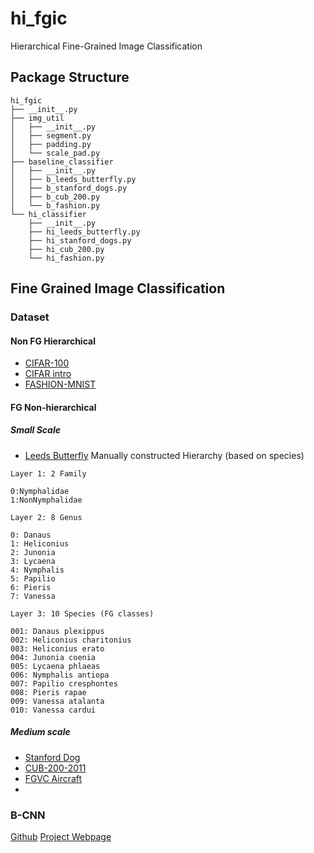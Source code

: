 # hi_fgic

Hierarchical Fine-Grained Image Classification

## Package Structure
```
hi_fgic
├── __init__.py
├── img_util
│   ├── __init__.py
│   ├── segment.py
│   ├── padding.py
│   └── scale_pad.py
├── baseline_classifier
│   ├── __init__.py
│   ├── b_leeds_butterfly.py
│   ├── b_stanford_dogs.py
│   ├── b_cub_200.py
│   └── b_fashion.py
└── hi_classifier
	├── __init__.py
    ├── hi_leeds_butterfly.py
    ├── hi_stanford_dogs.py
    ├── hi_cub_200.py
    └── hi_fashion.py
```

## Fine Grained Image Classification

### Dataset

#### Non FG Hierarchical
- [CIFAR-100](https://www.cs.toronto.edu/~kriz/cifar.html)
- [CIFAR intro](http://corochann.com/cifar-10-cifar-100-dataset-introduction-1258.html)
- [FASHION-MNIST](https://github.com/zalandoresearch/fashion-mnist)

#### FG Non-hierarchical
##### Small Scale
- [Leeds Butterfly](http://www.josiahwang.com/dataset/leedsbutterfly/)
Manually constructed Hierarchy (based on species)
```
Layer 1: 2 Family

0:Nymphalidae
1:NonNymphalidae

Layer 2: 8 Genus

0: Danaus
1: Heliconius	
2: Junonia
3: Lycaena
4: Nymphalis	
5: Papilio	
6: Pieris	
7: Vanessa

Layer 3: 10 Species (FG classes)

001: Danaus plexippus
002: Heliconius charitonius	
003: Heliconius erato	
004: Junonia coenia	
005: Lycaena phlaeas
006: Nymphalis antiopa	
007: Papilio cresphontes	
008: Pieris rapae	
009: Vanessa atalanta	
010: Vanessa cardui

```


##### Medium scale
- [Stanford Dog](http://vision.stanford.edu/aditya86/ImageNetDogs/)
- [CUB-200-2011](http://www.vision.caltech.edu/visipedia/CUB-200-2011.html)
- [FGVC Aircraft](http://www.robots.ox.ac.uk/~vgg/data/fgvc-aircraft/)
- 

### B-CNN
[Github](https://github.com/zhuxinqimac/B-CNN)
[Project Webpage](http://zhuxinqi.space/project/content.php?timestamp=201709)


